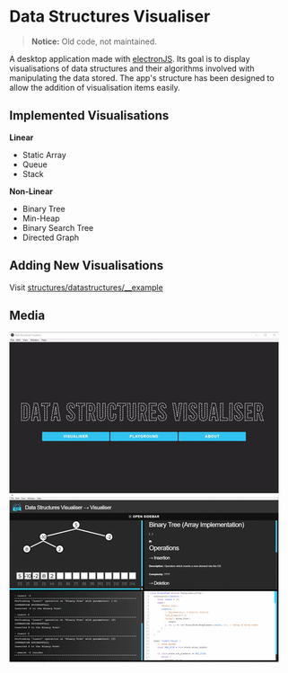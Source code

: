 # Data Structures Visualiser
> **Notice:** Old code, not maintained.

A desktop application made with [electronJS](https://github.com/electron/electron). Its goal is to display visualisations of data structures and their algorithms involved with manipulating the data stored. The app's structure has been designed to allow the addition of visualisation items easily.

## Implemented Visualisations
**Linear**
-  Static Array
-  Queue
-  Stack

**Non-Linear**
-  Binary Tree
-  Min-Heap
-  Binary Search Tree
-  Directed Graph

## Adding New Visualisations
Visit [structures/datastructures/__example](structures/datastructures/__example)

## Media
![](assets/repo-media/r1.gif)
![](assets/repo-media/r2.gif)
